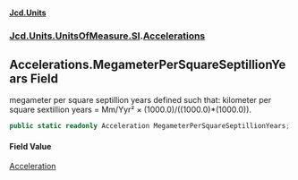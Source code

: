 #### [Jcd.Units](index.md 'index')
### [Jcd.Units.UnitsOfMeasure.SI](Jcd.Units.UnitsOfMeasure.SI.md 'Jcd.Units.UnitsOfMeasure.SI').[Accelerations](Accelerations.md 'Jcd.Units.UnitsOfMeasure.SI.Accelerations')

## Accelerations.MegameterPerSquareSeptillionYears Field

megameter per square septillion years defined such that: kilometer per square sextillion years = Mm/Yyr² ×
(1000.0)/((1000.0)*(1000.0)).

```csharp
public static readonly Acceleration MegameterPerSquareSeptillionYears;
```

#### Field Value
[Acceleration](Acceleration.md 'Jcd.Units.UnitTypes.Acceleration')